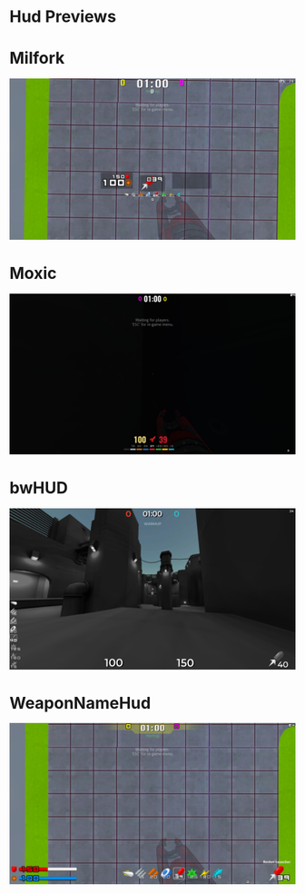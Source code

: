 # Hud Previews

# Milfork
![alt text](https://github.com/rekitrelt/WarforkHuds/blob/main/Hud%20previews/milfork.jpg?raw=true)
# Moxic
![alt text](https://github.com/rekitrelt/WarforkHuds/blob/main/Hud%20previews/Moxic.png?raw=true)
# bwHUD
![alt text](https://github.com/rekitrelt/WarforkHuds/blob/main/Hud%20previews/bwHUD.png?raw=true)
# WeaponNameHud
![alt text](https://github.com/rekitrelt/WarforkHuds/blob/main/Hud%20previews/WeaponNameHud.jpg?raw=true)
